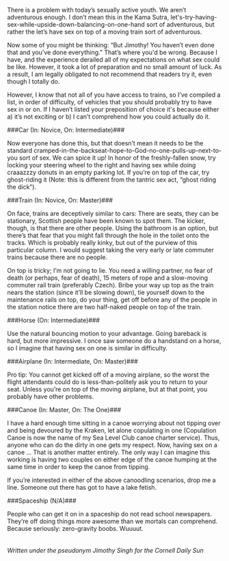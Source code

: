 <!-- layout: post
title: Planes, Trains, and Sex on Wheels
categories: 
- humor
-->
There is a problem with today’s sexually active youth. We aren’t adventurous enough. I don’t mean this in the Kama Sutra, let's-try-having-sex-while-upside-down-balancing-on-one-hand sort of adventurous, but rather the let’s have sex on top of a moving train sort of adventurous.

Now some of you might be thinking: “But Jimothy! You haven’t even done that and you’ve done everything.” That’s where you'd be wrong. Because I have, and the experience derailed all of my expectations on what sex could be like. However, it took a lot of preparation and no small amount of luck. As a result, I am legally obligated to not recommend that readers try it, even though I totally do.

However, I know that not all of you have access to trains, so I’ve compiled a list, in order of difficulty, of vehicles that you should probably try to have sex in or on. If I haven’t listed your preposition of choice it's because either a) it’s not exciting or b) I can’t comprehend how you could actually do it.
<!-- more -->

###Car (In: Novice, On: Intermediate)###

Now everyone has done this, but that doesn’t mean it needs to be the standard cramped-in-the-backseat-hope-to-God-no-one-pulls-up-next-to-you sort of sex. We can spice it up! In honor of the freshly-fallen snow, try locking your steering wheel to the right and having sex while doing craaazzzy donuts in an empty parking lot.  If you’re on top of the car, try ghost-riding it (Note: this is different from the tantric sex act, “ghost riding the dick”). 

###Train (In: Novice, On: Master)###

On face, trains are deceptively similar to cars: There are seats, they can be stationary, Scottish people have been known to spot them.  The kicker, though, is that there are other people. Using the bathroom is an option, but there’s that fear that you might fall through the hole in the toilet onto the tracks. Which is probably really kinky, but out of the purview of this particular column. I would suggest taking the very early or late commuter trains because there are no people.

On top is tricky; I’m not going to lie.  You need a willing partner, no fear of death (or perhaps, fear of death), 15 meters of rope and a slow-moving commuter rail train (preferably Czech).  Bribe your way up top as the train nears the station (since it’ll be slowing down), tie yourself down to the maintenance rails on top, do your thing, get off before any of the people in the station notice there are two half-naked people on top of the train.

###Horse (On: Intermediate)###

Use the natural bouncing motion to your advantage.  Going bareback is hard, but more impressive.  I once saw someone do a handstand on a horse, so I imagine that having sex on one is similar in difficulty.

###Airplane (In: Intermediate, On: Master)###

Pro tip: You cannot get kicked off of a moving airplane, so the worst the flight attendants could do is less-than-politely ask you to return to your seat. Unless you’re on top of the moving airplane, but at that point, you probably have other problems.

###Canoe (In: Master, On: The One)###

I have a hard enough time sitting in a canoe worrying about not tipping over and being devoured by the Kraken, let alone copulating in one (Copulation Canoe is now the name of my Sea Level Club canoe charter service). Thus, anyone who can do the dirty in one gets my respect.  Now, having sex on a canoe ... That is another matter entirely. The only way I can imagine this working is having two couples on either edge of the canoe humping at the same time in order to keep the canoe from tipping.

If you’re interested in either of the above canoodling scenarios, drop me a line.  Someone out there has got to have a lake fetish.

###Spaceship (N/A)###

People who can get it on in a spaceship do not read school newspapers.  They’re off doing things more awesome than we mortals can comprehend.  Because seriously: zero-gravity boobs. Wuuuut.
<br/><br/><br/>
*Written under the pseudonym Jimothy Singh for the Cornell Daily Sun*